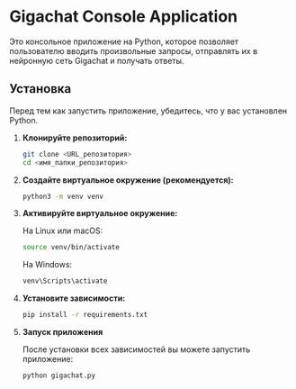 # Gigachat Console Application

Это консольное приложение на Python, которое позволяет пользователю вводить произвольные запросы, отправлять их в нейронную сеть Gigachat и получать ответы.

## Установка

Перед тем как запустить приложение, убедитесь, что у вас установлен Python.

1. **Клонируйте репозиторий:**

   ```bash
   git clone <URL_репозитория>
   cd <имя_папки_репозитория>
2. **Создайте виртуальное окружение (рекомендуется):**  
    ```bash
    python3 -m venv venv
3. **Активируйте виртуальное окружение:**

    На Linux или macOS:
    ```bash
    source venv/bin/activate
    ```
    На Windows:
    ```bash
    venv\Scripts\activate
    ```
4. **Установите зависимости:**
    ```bash
    pip install -r requirements.txt
5. **Запуск приложения**
    
    После установки всех зависимостей вы можете запустить приложение:
    ```bash
    python gigachat.py